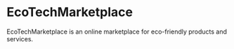 # EcoTechMarketplace
EcoTechMarketplace is an online marketplace for eco-friendly products and services.
